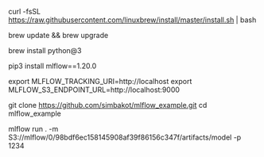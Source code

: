 curl -fsSL https://raw.githubusercontent.com/linuxbrew/install/master/install.sh | bash

brew update && brew upgrade

brew install python@3

pip3 install mlflow==1.20.0

export MLFLOW_TRACKING_URI=http://localhost
export MLFLOW_S3_ENDPOINT_URL=http://localhost:9000

git clone https://github.com/simbakot/mlflow_example.git
cd mlflow_example

mlflow run . -m S3://mlflow/0/98bdf6ec158145908af39f86156c347f/artifacts/model -p 1234
